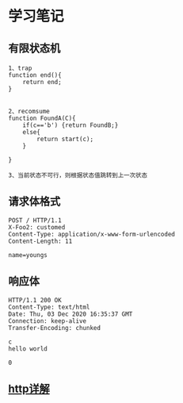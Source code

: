 # 学习笔记

## 有限状态机

    1、trap 
    function end(){
        return end;
    }


    2、recomsume
    function FoundA(C){
        if(c=='b') {return FoundB;}
        else{
            return start(c);
        }
        
    }

    3、当前状态不可行，则根据状态值跳转到上一次状态

## 请求体格式

    POST / HTTP/1.1
    X-Foo2: customed
    Content-Type: application/x-www-form-urlencoded
    Content-Length: 11

    name=youngs


## 响应体


    HTTP/1.1 200 OK
    Content-Type: text/html
    Date: Thu, 03 Dec 2020 16:35:37 GMT
    Connection: keep-alive
    Transfer-Encoding: chunked

    c
    hello world

    0

## [http详解](https://www.cnblogs.com/an-wen/p/11180076.html)

